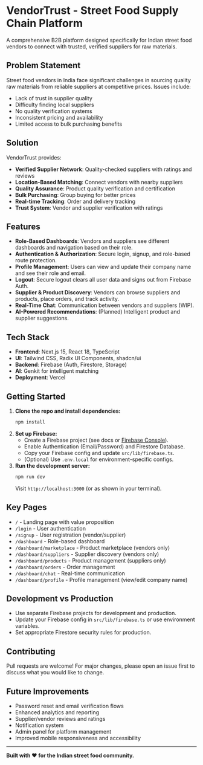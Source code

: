 # VendorTrust - Street Food Supply Chain Platform

A comprehensive B2B platform designed specifically for Indian street food vendors to connect with trusted, verified suppliers for raw materials.

## Problem Statement
Street food vendors in India face significant challenges in sourcing quality raw materials from reliable suppliers at competitive prices. Issues include:
- Lack of trust in supplier quality
- Difficulty finding local suppliers
- No quality verification systems
- Inconsistent pricing and availability
- Limited access to bulk purchasing benefits

## Solution
VendorTrust provides:
- **Verified Supplier Network**: Quality-checked suppliers with ratings and reviews
- **Location-Based Matching**: Connect vendors with nearby suppliers
- **Quality Assurance**: Product quality verification and certification
- **Bulk Purchasing**: Group buying for better prices
- **Real-time Tracking**: Order and delivery tracking
- **Trust System**: Vendor and supplier verification with ratings

## Features
- **Role-Based Dashboards**: Vendors and suppliers see different dashboards and navigation based on their role.
- **Authentication & Authorization**: Secure login, signup, and role-based route protection.
- **Profile Management**: Users can view and update their company name and see their role and email.
- **Logout**: Secure logout clears all user data and signs out from Firebase Auth.
- **Supplier & Product Discovery**: Vendors can browse suppliers and products, place orders, and track activity.
- **Real-Time Chat**: Communication between vendors and suppliers (WIP).
- **AI-Powered Recommendations**: (Planned) Intelligent product and supplier suggestions.

## Tech Stack
- **Frontend**: Next.js 15, React 18, TypeScript
- **UI**: Tailwind CSS, Radix UI Components, shadcn/ui
- **Backend**: Firebase (Auth, Firestore, Storage)
- **AI**: Genkit for intelligent matching
- **Deployment**: Vercel

## Getting Started

1. **Clone the repo and install dependencies:**
   ```bash
   npm install
   ```
2. **Set up Firebase:**
   - Create a Firebase project (see docs or [Firebase Console](https://console.firebase.google.com/)).
   - Enable Authentication (Email/Password) and Firestore Database.
   - Copy your Firebase config and update `src/lib/firebase.ts`.
   - (Optional) Use `.env.local` for environment-specific configs.
3. **Run the development server:**
   ```bash
   npm run dev
   ```
   Visit `http://localhost:3000` (or as shown in your terminal).

## Key Pages
- `/` - Landing page with value proposition
- `/login` - User authentication
- `/signup` - User registration (vendor/supplier)
- `/dashboard` - Role-based dashboard
- `/dashboard/marketplace` - Product marketplace (vendors only)
- `/dashboard/suppliers` - Supplier discovery (vendors only)
- `/dashboard/products` - Product management (suppliers only)
- `/dashboard/orders` - Order management
- `/dashboard/chat` - Real-time communication
- `/dashboard/profile` - Profile management (view/edit company name)

## Development vs Production
- Use separate Firebase projects for development and production.
- Update your Firebase config in `src/lib/firebase.ts` or use environment variables.
- Set appropriate Firestore security rules for production.

## Contributing
Pull requests are welcome! For major changes, please open an issue first to discuss what you would like to change.

## Future Improvements
- Password reset and email verification flows
- Enhanced analytics and reporting
- Supplier/vendor reviews and ratings
- Notification system
- Admin panel for platform management
- Improved mobile responsiveness and accessibility

---

**Built with ❤️ for the Indian street food community.**
